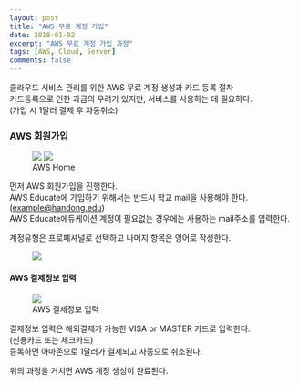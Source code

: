 ```yaml
---
layout: post
title: "AWS 무료 계정 가입"
date: 2018-01-02
excerpt: "AWS 무료 계정 가입 과정"
tags: [AWS, Cloud, Server]
comments: false
---
```


클라우드 서비스 관리를 위한 AWS 무료 계정 생성과 카드 등록 절차  
카드등록으로 인한 과금의 우려가 있지만, 서비스를 사용하는 데 필요하다.  
(가입 시 1달러 결제 후 자동취소)

### AWS 회원가입

<figure class="half">
	<a href="{{site.url}}/assets/img/post/aws_join/main.JPG"><img src="{{site.url}}/assets/img/post/aws_join/main.JPG"></a>
	<a href="{{site.url}}/assets/img/post/aws_join/join_1.JPG"><img src="{{site.url}}/assets/img/post/aws_join/join_1.JPG"></a>
	<figcaption>AWS Home</figcaption>
</figure>

먼저 AWS 회원가입을 진행한다.  
AWS Educate에 가입하기 위해서는 반드시 학교 mail을 사용해야 한다.  
(example@handong.edu)  
AWS Educate에듀케이션 계정이 필요없는 경우에는 사용하는 mail주소를 입력한다.

계정유형은 프로페셔널로 선택하고 나머지 항목은 영어로 작성한다.

<figure>
	<a href="{{site.url}}/assets/img/post/aws_join/join_2.JPG"><img src="{{site.url}}/assets/img/post/aws_join/join_2.JPG"></a>
</figure>

#### AWS 결제정보 입력

<figure>
  <a href="{{site.url}}/assets/img/post/aws_join/join_3.JPG"><img src="{{site.url}}/assets/img/post/aws_join/join_3.JPG"></a>
  <figcaption>AWS 결제정보 입력</figcaption>
</figure>

결제정보 입력은 해외결제가 가능한 VISA or MASTER 카드로 입력한다.  
(신용카드 또는 체크카드)  
등록하면 아마존으로 1달러가 결제되고 자동으로 취소된다.  

위의 과정을 거치면 AWS 계정 생성이 완료된다.
